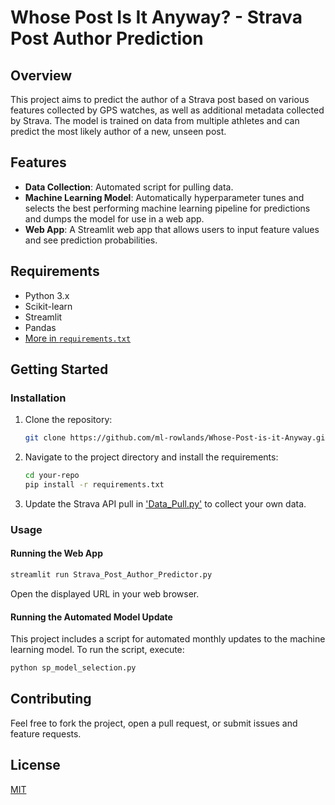 
# Whose Post Is It Anyway? - Strava Post Author Prediction

## Overview

This project aims to predict the author of a Strava post based on various features collected by GPS watches, as well as additional metadata collected by Strava. The model is trained on data from multiple athletes and can predict the most likely author of a new, unseen post.

## Features

- **Data Collection**: Automated script for pulling data.
- **Machine Learning Model**: Automatically hyperparameter tunes and selects the best performing machine learning pipeline for predictions and dumps the model for use in a web app.
- **Web App**: A Streamlit web app that allows users to input feature values and see prediction probabilities.

## Requirements

- Python 3.x
- Scikit-learn
- Streamlit
- Pandas
- [More in `requirements.txt`](requirements.txt)

## Getting Started

### Installation

1. Clone the repository:
    ```bash
    git clone https://github.com/ml-rowlands/Whose-Post-is-it-Anyway.git
    ```
   
2. Navigate to the project directory and install the requirements:
    ```bash
    cd your-repo
    pip install -r requirements.txt
    ```
3. Update the Strava API pull in ['Data_Pull.py'](Scripts/Data_Pull.py) to collect your own data.

### Usage

#### Running the Web App

```bash
streamlit run Strava_Post_Author_Predictor.py
```

Open the displayed URL in your web browser.

#### Running the Automated Model Update

This project includes a script for automated monthly updates to the machine learning model. To run the script, execute:

```bash
python sp_model_selection.py
```

## Contributing

Feel free to fork the project, open a pull request, or submit issues and feature requests.

## License

[MIT](LICENSE)
